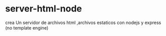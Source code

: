 # server-html-node
crea Un servidor de archivos html ,archivos estaticos con nodejs y express (no template engine)

